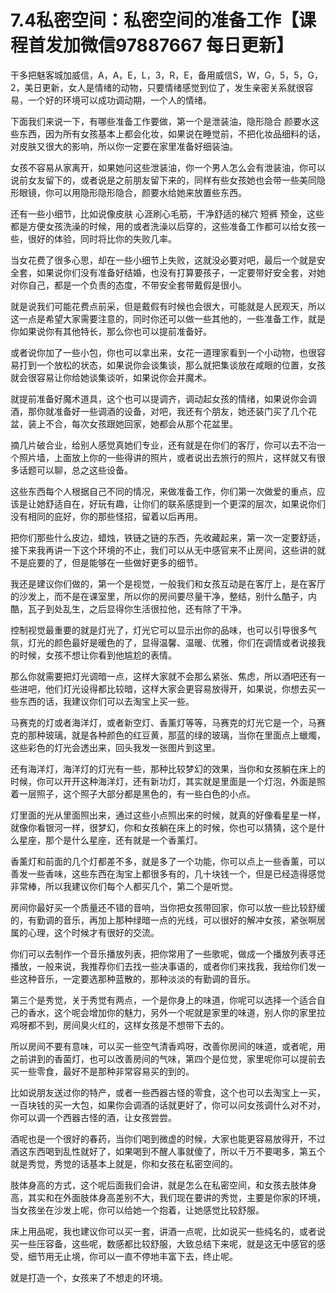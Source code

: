 # 7.4私密空间：私密空间的准备工作【课程首发加微信97887667 每日更新】

干多把魅客城加威信，A，A，E，L，3，R，E，备用威信S，W，G，5，5，G，2，美日更新，女人是情绪的动物，只要情绪感觉到位了，发生亲密关系就很容易，一个好的环境可以成功调动期，一个人的情绪。

下面我们来说一下，有哪些准备工作要做，第一个是泄装油，隐形隐合 颜要水这些东西，因为所有女孩基本上都会化妆，如果说在睡觉前，不把化妆品细料的话，对皮肤又很大的影响，所以你一定要在家里准备好细装油。

女孩不容易从家离开，如果她问这些泄装油，你一个男人怎么会有泄装油，你可以说前女友留下的，或者说是之前朋友留下来的，同样有些女孩她也会带一些美同隐形眼镜，你可以用隐形隐形隐合，颜要水给她来放置些东西。

还有一些小细节，比如说像皮肤 心涯刷心毛筋，干净舒适的梯穴 短裤 预金，这些都是方便女孩洗澡的时候，用的或者洗澡以后穿的，这些准备工作都可以给女孩一些，很好的体验，同时将比你的失败几率。

当女花费了很多心思，却在一些小细节上失败，这就没必要对吧，最后一个就是安全套，如果说你们没有准备好结婚，也没有打算要孩子，一定要带好安全套，对她对你自己，都是一个负责的态度，不带安全套带戴假是很小。

就是说我们可能花费点前采，但是戴假有时候也会很大，可能就是人民观天，所以这一点是希望大家需要注意的，同时你还可以做一些其他的，一些准备工作，就是你如果说你有其他特长，那么你也可以提前准备好。

或者说你加了一些小包，你也可以拿出来，女花一道理家看到一个小动物，也很容易打到一个放松的状态，如果说你会谈集谈，那么就把集谈放在咸眼的位置，女孩就会很容易让你给她谈集谈听，如果说你会并魔术。

就提前准备好魔术道具，这个也可以提调齐，调动起女孩的情绪，如果说你会调酒，那你就准备好一些调酒的设备，对吧，我还有个朋友，她还装门买了几个花盆，装上不合，每次女孩跟她回家，她都会从那个花盆里。

摘几片破合业，给别人感觉真她们专业，还有就是在你们的客厅，你可以去不治一个照片墙，上面放上你的一些得讲的照片，或者说出去旅行的照片，这样就又有很多话题可以聊，总之这些设备。

这些东西每个人根据自己不同的情况，来做准备工作，你们第一次做爱的重点，应该是让她舒适自在，好玩有趣，让你们的联系感提到一个更深的层次，如果说你们没有相同的庇好，你的那些怪招，留着以后再用。

把你们那些什么皮边，蜡烛，铁链之链的东西，先收藏起来，第一次一定要舒适，接下来我再讲一下这个环境的不止，我们可以从无中感官来不止房间，这些讲的就不是庇要的了，但是能够在一些做好更多的细节。

我还是建议你们做的，第一个是视觉，一般我们和女孩互动是在客厅上，是在客厅的沙发上，而不是在课室里，所以你的房间要尽量干净，整结，别什么酷子，内酷，瓦子到处乱生，之后显得你生活很拉他，还有除了干净。

控制视觉最重要的就是灯光了，灯光它可以显示出你的品味，也可以引导很多气氛，灯光的颜色最好是暖色的了，显得温馨、温暖、优雅，你们在调情或者说接我的时候，女孩不想让你看到他尴尬的表情。

那么你就需要把灯光调暗一点，这样大家就不会那么紧张、焦虑，所以酒吧还有一些进吧，他们灯光设得都比较暗，这样大家会更容易放得开，如果说，你想去买一些东西的话，我建议你们可以去淘宝上买一些。

马赛克的灯或者海洋灯，或者新空灯、香薰灯等等，马赛克的灯光它是一个，马赛克的那种玻璃，就是各种颜色的红豆黄，那蓝的绿的玻璃，当你在里面点上蠟燭，这些彩色的灯光会透出来，回头我发一张图片到这里。

还有海洋灯，海洋灯的灯光有一些，那种比较梦幻的效果，当你和女孩躺在床上的时候，你可以开开这种海洋灯，还有新功灯，其实就是里面是一个灯泡，外面是照着一层照子，这个照子大部分都是黑色的，有一些白色的小点。

灯里面的光从里面照出来，通过这些小点照出来的时候，就真的好像看星星一样，就像你看银河一样，很梦幻，你和女孩躺在床上的时候，你也可以猜猜，这个是什么星座，那个是什么星座，还有就是一个香薰灯。

香薰灯和前面的几个灯都差不多，就是多了一个功能，你可以点上一些香薰，可以善发一些香味，这些东西在淘宝上都很多有的，几十块钱一个，但是已经造得感觉非常棒，所以我建议你们每个人都买几个，第二个是听觉。

房间你最好买一个质量还不错的音响，当你把女孩带回家，你可以放一些比较舒缓的，有勤调的音乐，再加上那种绿暗一点的光线，可以很好的解冲女孩，紧张啊居属的心理，这个时候才有很好的交流。

你们可以去制作一个音乐播放列表，把你常用了一些歌呢，做成一个播放列表寻还播放，一般来说，我推荐你们去找一些决事语的，或者你们来找我，我给你们发一些这种音乐，一定要选那种蓝散的，那种淡淡的有勤调的音乐。

第三个是秀觉，关于秀觉有两点，一个是你身上的味道，你呢可以选择一个适合自己的香水，这个呢会增加你的魅力，另外一个呢就是家里的味道，别人你的家里拉鸡呀都不到，房间臭火红的，这样女孩是不想带下去的。

所以房间不要有意味，可以买一些空气清香鸡呀，改善你房间的味道，或者呢，用之前讲到的香菌灯，也可以改善房间的气味，第四个是位觉，家里呢你可以提前去买一些零食，最好不是那种非常容易买的到的。

比如说朋友送过你的特产，或者一些西器古怪的零食，这个也可以去淘宝上一买，一百块钱的买一大包，如果你会调酒的话就更好了，你可以问女孩调什么对不对，你可以调一个西器古怪的酒，让女孩尝尝。

酒呢也是一个很好的春药，当你们喝到微虚的时候，大家也能更容易放得开，不过酒这东西喝到乱性就好了，如果喝到不醒人事就傻了，所以千万不要喝多，第五个就是秀觉，秀觉的话基本上就是，你和女孩在私密空间的。

肢体身高的方式，这个呢后面我们会讲，就是怎么在私密空间，和女孩去肢体身高，其实和在外面肢体身高差别不大，我们现在要讲的秀觉，主要是你家的环境，当女孩坐在沙发上呢，你可以给她一个抱着，让她感觉比较舒服。

床上用品呢，我也建议你可以买一套，讲酒一点呢，比如说买一些纯名的，或者说买一些压容备，这些呢，数感都比较舒服，大致总结下来呢，就是这无中感官的感受，细节用无止境，你可以一直不停地丰富下去，终止呢。

就是打造一个，女孩来了不想走的环境。